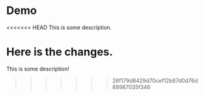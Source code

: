 # Demo 

<<<<<<< HEAD
This is some description.

Here is the changes.
=======
This is some description!
>>>>>>> 26f179d8429d70cef12b87d0d76d89987035f346
